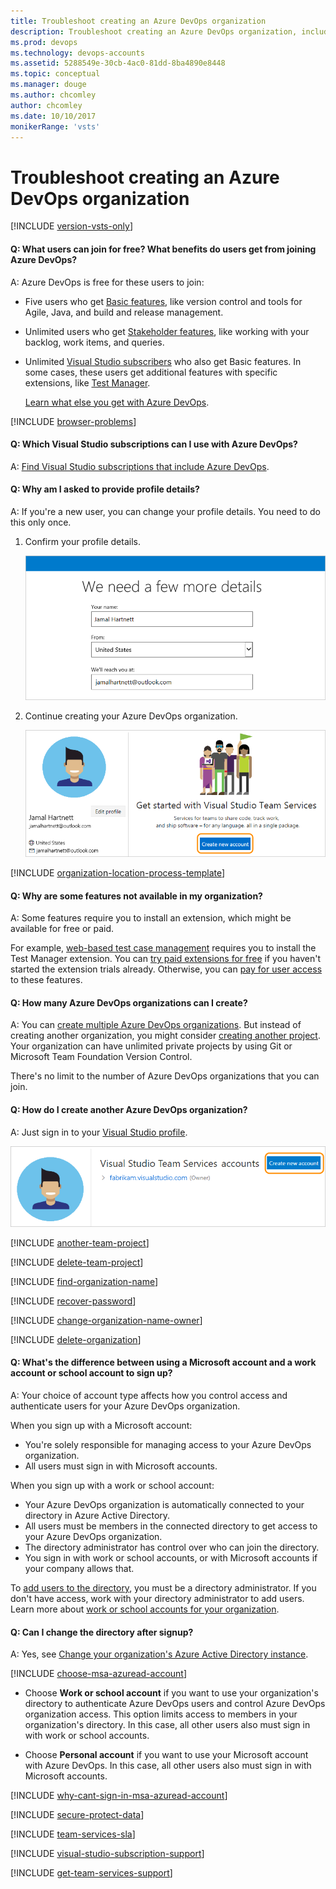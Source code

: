 ```yaml
---
title: Troubleshoot creating an Azure DevOps organization
description: Troubleshoot creating an Azure DevOps organization, including differences between using a Microsoft account versus a work or school account.
ms.prod: devops
ms.technology: devops-accounts
ms.assetid: 5288549e-30cb-4ac0-81dd-8ba4890e8448
ms.topic: conceptual
ms.manager: douge
ms.author: chcomley
author: chcomley
ms.date: 10/10/2017
monikerRange: 'vsts'
---
```


# Troubleshoot creating an Azure DevOps organization

[!INCLUDE [version-vsts-only](../../_shared/version-vsts-only.md)]

<a name="free-users"></a>

#### Q: What users can join for free? What benefits do users get from joining Azure DevOps?

A: Azure DevOps is free for these users to join:

* Five users who get [Basic features](https://visualstudio.microsoft.com/team-services/compare-features/), like version control and tools for Agile, Java, and build and release management. 

* Unlimited users who get [Stakeholder features](https://visualstudio.microsoft.com/team-services/compare-features/), like working with your backlog, work items, and queries.

* Unlimited [Visual Studio subscribers](https://visualstudio.microsoft.com/team-services/compare-features/) who also get Basic features. In some cases, these users get additional features with specific extensions, like [Test Manager](https://marketplace.visualstudio.com/items?itemName=ms.vss-testmanager-web).

	[Learn what else you get with Azure DevOps](https://visualstudio.microsoft.com/team-services/pricing/).



<a name="browser-problems"></a>

[!INCLUDE [browser-problems](../../_shared/qa-browser-problems.md)]

#### Q:  Which Visual Studio subscriptions can I use with Azure DevOps?

A:	[Find Visual Studio subscriptions that include Azure DevOps](faq-add-delete-users.md#EligibleMSDNSubscriptions).

#### Q:	Why am I asked to provide profile details?

A:	If you're a new user, you can change your profile details. You need to do this only once. 

1.	Confirm your profile details. 

	![Confirm profile details](_img/sign-up-visual-studio-team-services/create-profile-msa.png)

1.	Continue creating your Azure DevOps organization.

	![Create your Azure DevOps organization](_img/sign-up-visual-studio-team-services/my-info-new-organization.png)

<a name="organization-location"></a>

[!INCLUDE [organization-location-process-template](../../_shared/qa-organization-location-process-template.md)]

#### Q:	Why are some features not available in my organization?

A:	Some features require you to install an extension, which might be available for free or paid. 

For example, [web-based test case management](https://marketplace.visualstudio.com/items?itemName=ms.vss-testmanager-web) requires you to install the Test Manager extension. You can [try paid extensions for free](../billing/try-additional-features-vs.md) if you haven't started the extension trials already. Otherwise, you can [pay for user access](../../marketplace/install-vsts-extension.md) to these features.

#### Q:	How many Azure DevOps organizations can I create?

A:	You can [create multiple Azure DevOps organizations](#create-another-organization). But instead of creating another organization, you might consider [creating another project](#another-team-project). Your organization can have unlimited private projects by using Git or Microsoft Team Foundation Version Control. 

There's no limit to the number of Azure DevOps organizations that you can join.  

<a name="create-another-organization"></a>

#### Q:	How do I create another Azure DevOps organization?

A:	Just sign in to your [Visual Studio profile](https://app.vsaex.visualstudio.com/profile/view).

![Create your Azure DevOps organization](_img/sign-up-visual-studio-team-services/my-info-organization-list.png)

<a name="another-team-project"></a>

[!INCLUDE [another-team-project](../../_shared/qa-another-team-project.md)]

[!INCLUDE [delete-team-project](../../_shared/qa-delete-team-project.md)]

[!INCLUDE [find-organization-name](../../_shared/qa-find-organization-name.md)]

[!INCLUDE [recover-password](../../_shared/qa-recover-password.md)]

[!INCLUDE [change-organization-name-owner](../../_shared/qa-change-organization-name-owner.md)]

[!INCLUDE [delete-organization](../../_shared/qa-delete-organization.md)]

<a name="SignInOrganizationDifferences"></a>

#### Q:	What's the difference between using a Microsoft account and a work account or school account to sign up?

A:	Your choice of account type affects how you control access and authenticate users for your Azure DevOps organization.

When you sign up with a Microsoft account:

*	You're solely responsible for managing access to your Azure DevOps organization.
*	All users must sign in with Microsoft accounts.

When you sign up with a work or school account:

*	Your Azure DevOps organization is automatically connected to your directory in Azure Active Directory.
*	All users must be members in the connected directory to get access to your Azure DevOps organization.
*	The directory administrator has control over who can join the directory.
*	You sign in with work or school accounts, or with Microsoft accounts if your company allows that.

To [add users to the directory](/azure/active-directory/active-directory-create-users), you must be a directory administrator. If you don't have access, work with your directory administrator to add users. Learn more about [work or school accounts for your organization](/azure/active-directory/sign-up-organization).

<a name="ChangeDirectory"></a>

#### Q:	Can I change the directory after signup?

A:	Yes, see [Change your organization's Azure Active Directory instance](change-organization-location.md).

<a name="ChooseOrgAcctMSAcct"></a>

[!INCLUDE [choose-msa-azuread-account](../../_shared/qa-choose-msa-azuread-account.md)]

*	Choose **Work or school account** if you want to use your organization's directory to authenticate Azure DevOps users and control Azure DevOps organization access. This option limits access to members in your organization's directory. In this case, all other users also must sign in with work or school accounts. 

*	Choose **Personal account** if you want to use your Microsoft account with Azure DevOps. In this case, all other users also must sign in with Microsoft accounts.

[!INCLUDE [why-cant-sign-in-msa-azuread-account](../../_shared/qa-why-cant-sign-in-msa-azuread-account.md)]

[!INCLUDE [secure-protect-data](../../_shared/qa-secure-protect-data.md)]

[!INCLUDE [team-services-sla](../../_shared/qa-vsts-sla.md)]

<a name="get-support"></a>

[!INCLUDE [visual-studio-subscription-support](../../_shared/qa-visual-studio-subscription-support.md)]

[!INCLUDE [get-team-services-support](../../_shared/qa-get-vsts-support.md)]
